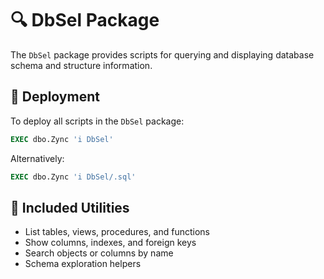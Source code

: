 # 🔍 DbSel Package

The `DbSel` package provides scripts for querying and displaying database schema and structure information.

## 🚀 Deployment

To deploy all scripts in the `DbSel` package:
```sql
EXEC dbo.Zync 'i DbSel'
```
Alternatively:
```sql
EXEC dbo.Zync 'i DbSel/.sql'
```

## 📜 Included Utilities
- List tables, views, procedures, and functions
- Show columns, indexes, and foreign keys
- Search objects or columns by name
- Schema exploration helpers
